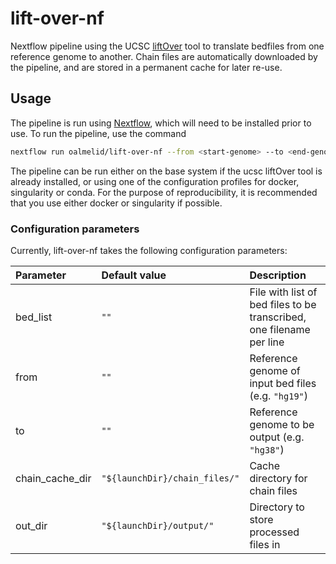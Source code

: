# lift-over-nf
Nextflow pipeline using the UCSC [liftOver](https://genome.ucsc.edu/cgi-bin/hgLiftOver) tool to translate bedfiles from one reference genome to another. 
Chain files are automatically downloaded by the pipeline, and are stored in a permanent cache for later re-use.

## Usage

The pipeline is run using [Nextflow](https://www.nextflow.io/), which will need to be installed prior to use. To run the pipeline, use the command

```bash
nextflow run oalmelid/lift-over-nf --from <start-genome> --to <end-genome> --bed_list <file with list of bedfiles to process> -profile <docker|singularity|conda>
```

The pipeline can be run either on the base system if the ucsc liftOver tool is already installed, or using one of the configuration profiles for docker, singularity or conda. 
For the purpose of reproducibility, it is recommended that you use either docker or singularity if possible.

### Configuration parameters

Currently, lift-over-nf takes the following configuration parameters:

| Parameter | Default value | Description |
| :---  | :---  | :-----  |
| bed_list | `""` | File with list of bed files to be transcribed, one filename per line |
| from | `""` | Reference genome of input bed files (e.g. `"hg19"`) | 
| to | `""` | Reference genome to be output (e.g. `"hg38"`) | 
| chain_cache_dir | `"${launchDir}/chain_files/"` | Cache directory for chain files | 
| out_dir | `"${launchDir}/output/"` | Directory to store processed files in |
